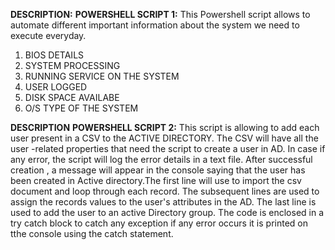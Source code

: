 **DESCRIPTION:** **POWERSHELL SCRIPT 1:**
This Powershell script allows to automate different important information about the system we need to execute everyday.
1. BIOS DETAILS
2. SYSTEM PROCESSING
3. RUNNING SERVICE ON THE SYSTEM
4. USER LOGGED
5. DISK SPACE AVAILABE 
6. O/S TYPE OF THE SYSTEM

**DESCRIPTION** **POWERSHELL SCRIPT 2:**
This script is allowing to add each user present in a CSV to the ACTIVE DIRECTORY. The CSV will have all the user -related properties
that need the script to create a user in AD. In case if any error, the script will log the error details in a text file. After successful
creation , a message will appear in the console saying that the user has been created in Active directory.The first line will use to import the csv 
document and loop through each record. The subsequent lines are used to assign the records values to the user's attributes in the AD. The last line is
used to add the user to an active Directory group. The code is enclosed in a try catch block to catch any exception if any error occurs it is printed on tthe console using the catch statement.
